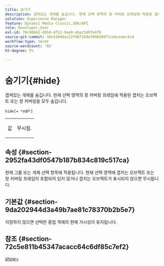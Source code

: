 ```yaml
---
title: 숨기기
description: 겹쳐있는 개체를 숨깁니다. 현재 선택 영역의 창 커버링 프레임에 적용된 겹치는 오브젝트 또는 창 커버링을 모두 숨깁니다.
solution: Experience Manager
feature: Dynamic Media Classic,SDK/API
role: Developer,User
exl-id: 70c96b62-d6bd-4f12-9ee8-abac5d97e876
source-git-commit: 3be1d948ac22f907169ef09b509f1cebceaec5c4
workflow-type: tm+mt
source-wordcount: '91'
ht-degree: 5%

---
```


# 숨기기{#hide}

겹쳐있는 개체를 숨깁니다. 현재 선택 영역의 창 커버링 프레임에 적용된 겹치는 오브젝트 또는 창 커버링을 모두 숨깁니다.

`hide[= *`val`*]`

<table id="simpletable_015459EC2F4642A59B04F0B8064070B1"> 
 <tr class="strow"> 
  <td class="stentry"> <p><span class="codeph"> <span class="varname"> 값</span></span> </p> </td> 
  <td class="stentry"> <p>무시됨. </p></td> 
 </tr> 
</table>

## 속성 {#section-2952fa43df0547b187b834c819c517ca}

현재 그룹 또는 개체 선택 항목에 적용됩니다. 현재 선택 영역에 겹치는 오브젝트 또는 창 커버링 프레임이 포함되어 있지 않거나 겹치는 오브젝트가 표시되지 않으면 무시됩니다.

## 기본값 {#section-9da202944d3a49b7ae81c78370b2b5e7}

지정하지 않으면 선택한 중첩 객체의 현재 가시성이 유지됩니다.

## 참조 {#section-72c5e811b45347acacc64c6df85c7ef2}

[show=](../../../../../ir-api/http-protocol/image-rendering-api-ref/c-ir-http-protocol-ref/c-ir-http-protocol-command-reference/r-ir-show.md#reference-f1824e1a501144bc9a6ae28de8e6bcb9)
